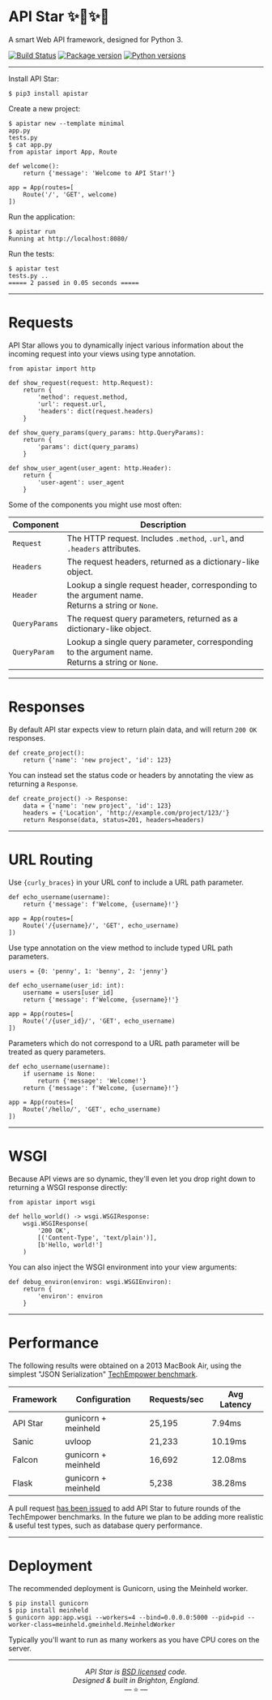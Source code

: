 # API Star ✨🚀✨🌟

A smart Web API framework, designed for Python 3.

[![Build Status](https://travis-ci.org/tomchristie/apistar.svg?branch=master)](https://travis-ci.org/tomchristie/apistar)
[![Package version](https://badge.fury.io/py/apistar.svg)](https://pypi.python.org/pypi/apistar)
[![Python versions](https://img.shields.io/pypi/pyversions/apistar.svg)](https://pypi.python.org/pypi/apistar)

---

Install API Star:

    $ pip3 install apistar

Create a new project:

    $ apistar new --template minimal
    app.py
    tests.py
    $ cat app.py
    from apistar import App, Route

    def welcome():
        return {'message': 'Welcome to API Star!'}

    app = App(routes=[
        Route('/', 'GET', welcome)
    ])

Run the application:

    $ apistar run
    Running at http://localhost:8080/

Run the tests:

    $ apistar test
    tests.py ..
    ===== 2 passed in 0.05 seconds =====

---

# Requests

API Star allows you to dynamically inject various information about the
incoming request into your views using type annotation.

    from apistar import http

    def show_request(request: http.Request):
        return {
            'method': request.method,
            'url': request.url,
            'headers': dict(request.headers)
        }

    def show_query_params(query_params: http.QueryParams):
        return {
            'params': dict(query_params)
        }

    def show_user_agent(user_agent: http.Header):
        return {
            'user-agent': user_agent
        }

Some of the components you might use most often:

| Component     | Description |
| ------------- | ----------- |
| `Request`     | The HTTP request. Includes `.method`, `.url`, and `.headers` attributes. |
| `Headers`     | The request headers, returned as a dictionary-like object. |
| `Header`      | Lookup a single request header, corresponding to the argument name.<br/>Returns a string or `None`. |
| `QueryParams` | The request query parameters, returned as a dictionary-like object. |
| `QueryParam`  | Lookup a single query parameter, corresponding to the argument name.<br/>Returns a string or `None`. |

---

# Responses

By default API star expects view to return plain data, and will return
`200 OK` responses.

    def create_project():
        return {'name': 'new project', 'id': 123}

You can instead set the status code or headers by annotating the view as
returning a `Response`.

    def create_project() -> Response:
        data = {'name': 'new project', 'id': 123}
        headers = {'Location', 'http://example.com/project/123/'}
        return Response(data, status=201, headers=headers)

---

# URL Routing

Use `{curly_braces}` in your URL conf to include a URL path parameter.

    def echo_username(username):
        return {'message': f'Welcome, {username}!'}

    app = App(routes=[
        Route('/{username}/', 'GET', echo_username)
    ])

Use type annotation on the view method to include typed URL path parameters.

    users = {0: 'penny', 1: 'benny', 2: 'jenny'}

    def echo_username(user_id: int):
        username = users[user_id]
        return {'message': f'Welcome, {username}!'}

    app = App(routes=[
        Route('/{user_id}/', 'GET', echo_username)
    ])

Parameters which do not correspond to a URL path parameter will be treated as
query parameters.

    def echo_username(username):
        if username is None:
            return {'message': 'Welcome!'}
        return {'message': f'Welcome, {username}!'}

    app = App(routes=[
        Route('/hello/', 'GET', echo_username)
    ])

---

# WSGI

Because API views are so dynamic, they'll even let you drop right down to
returning a WSGI response directly:

    from apistar import wsgi

    def hello_world() -> wsgi.WSGIResponse:
        wsgi.WSGIResponse(
            '200 OK',
            [('Content-Type', 'text/plain')],
            [b'Hello, world!']
        )

You can also inject the WSGI environment into your view arguments:

    def debug_environ(environ: wsgi.WSGIEnviron):
        return {
            'environ': environ
        }

---

# Performance

The following results were obtained on a 2013 MacBook Air, using the simplest
"JSON Serialization" [TechEmpower benchmark](https://www.techempower.com/benchmarks/).

Framework | Configuration       | Requests/sec | Avg Latency
----------|---------------------|--------------|-------------
API Star  | gunicorn + meinheld | 25,195       |  7.94ms
Sanic     | uvloop              | 21,233       | 10.19ms
Falcon    | gunicorn + meinheld | 16,692       | 12.08ms
Flask     | gunicorn + meinheld |  5,238       | 38.28ms

A pull request [has been issued](https://github.com/TechEmpower/FrameworkBenchmarks/pull/2633)
to add API Star to future rounds of the TechEmpower benchmarks. In the future we
plan to be adding more realistic & useful test types, such as database query performance.

---

# Deployment

The recommended deployment is Gunicorn, using the Meinheld worker.

    $ pip install gunicorn
    $ pip install meinheld
    $ gunicorn app:app.wsgi --workers=4 --bind=0.0.0.0:5000 --pid=pid --worker-class=meinheld.gmeinheld.MeinheldWorker

Typically you'll want to run as many workers as you have CPU cores on the server.

---

<p align="center"><i>API Star is <a href="https://github.com/tomchristie/apistar/blob/master/LICENSE.md">BSD licensed</a> code.<br/>Designed & built in Brighton, England.</i><br/>&mdash; ⭐️ &mdash;</p>
